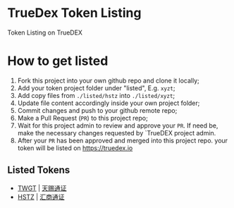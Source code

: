# TrueDex Token Listing
Token Listing on TrueDEX

# How to get listed
1. Fork this project into your own github repo and clone it locally;
2. Add your token project folder under "listed", E.g. `xyzt`;
3. Add copy files from `./listed/hstz` into `./listed/xyzt`;
4. Update file content accordingly inside your own project folder;
5. Commit changes and push to your github remote repo;
6. Make a Pull Request (`PR`) to this project repo;
7. Wait for this project admin to review and approve your `PR`. If need be, make the necessary changes requested by `TrueDEX project admin.
8. After your `PR` has been approved and merged into this project repo. your token will be listed on https://truedex.io

## Listed Tokens
* [TWGT](listed/twgt/token.info.md) | [天赐通证](listed/twgt/token.info.zh.md)
* [HSTZ](listed/hstz/token.info.md) | [汇商通证](listed/hstz/token.info.zh.md)